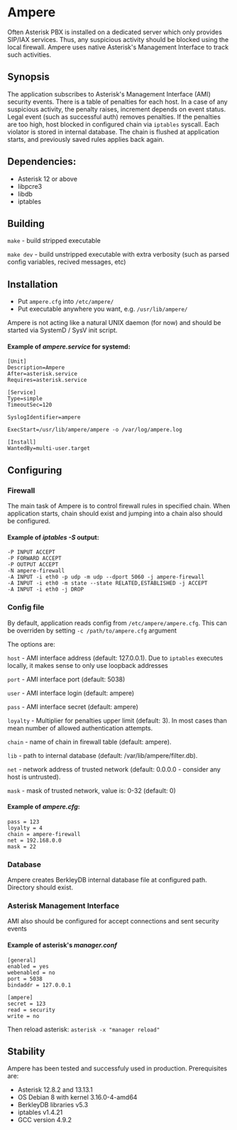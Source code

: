# Ampere 
Often Asterisk PBX is installed on a dedicated server which only provides SIP/IAX services.
Thus, any suspicious activity should be blocked using the local firewall.
Ampere uses native Asterisk's Management Interface to track such activities.


## Synopsis
The application subscribes to Asterisk's Management Interface (AMI) security events.
There is a table of penalties for each host.
In a case of any suspicious activity, the penalty raises, increment depends on event status.
Legal event (such as successful auth) removes penalties.
If the penalties are too high, host blocked in configured chain via `iptables` syscall.
Each violator is stored in internal database.
The chain is flushed at application starts, and previously saved rules applies back again.


## Dependencies:
* Asterisk 12 or above
* libpcre3
* libdb
* iptables


## Building
`make` - build stripped executable

`make dev` - build unstripped executable with extra verbosity (such as parsed config variables, recived messages, etc)


## Installation
* Put `ampere.cfg` into `/etc/ampere/`
* Put executable anywhere you want, e.g. `/usr/lib/ampere/`

Ampere is not acting like a natural UNIX daemon (for now) and should be started via SystemD / SysV init script.

#### Example of *ampere.service* for systemd:
```
[Unit]
Description=Ampere 
After=asterisk.service
Requires=asterisk.service

[Service]
Type=simple
TimeoutSec=120

SyslogIdentifier=ampere

ExecStart=/usr/lib/ampere/ampere -o /var/log/ampere.log

[Install]
WantedBy=multi-user.target
```


## Configuring

### Firewall
The main task of Ampere is to control firewall rules in specified chain.
When application starts, chain should exist and jumping into a chain also should be configured.

#### Example of *iptables -S* output:
```
-P INPUT ACCEPT
-P FORWARD ACCEPT
-P OUTPUT ACCEPT
-N ampere-firewall
-A INPUT -i eth0 -p udp -m udp --dport 5060 -j ampere-firewall
-A INPUT -i eth0 -m state --state RELATED,ESTABLISHED -j ACCEPT
-A INPUT -i eth0 -j DROP
```

### Config file
By default, application reads config from `/etc/ampere/ampere.cfg`. This can be overriden by setting `-c /path/to/ampere.cfg` argument

The options are:

`host` - AMI interface address (default: 127.0.0.1). Due to `iptables` executes locally, it makes sense to only use loopback addresses

`port` - AMI interface port (default: 5038)

`user` - AMI interface login (default: ampere)

`pass` - AMI interface secret (default: ampere)

`loyalty` - Multiplier for penalties upper limit (default: 3). In most cases than mean number of allowed authentication attempts.

`chain` - name of chain in firewall table (default: ampere).

`lib` - path to internal database (default: /var/lib/ampere/filter.db).

`net` - network address of trusted network (default: 0.0.0.0 - consider any host is untrusted).

`mask` - mask of trusted network, value is: 0-32 (default: 0)


#### Example of *ampere.cfg*:
```
pass = 123
loyalty = 4
chain = ampere-firewall
net = 192.168.0.0
mask = 22
```

### Database
Ampere creates BerkleyDB internal database file at configured path. Directory should exist.


### Asterisk Management Interface
AMI also should be configured for accept connections and sent security events

#### Example of asterisk's *manager.conf*
```
[general]
enabled = yes
webenabled = no
port = 5038
bindaddr = 127.0.0.1

[ampere]
secret = 123
read = security
write = no
```

Then reload asterisk:
`asterisk -x "manager reload"`


## Stability
Ampere has been tested and successfuly used in production.
Prerequisites are:
* Asterisk 12.8.2 and 13.13.1
* OS Debian 8 with kernel 3.16.0-4-amd64
* BerkleyDB libraries v5.3
* iptables v1.4.21
* GCC version 4.9.2



